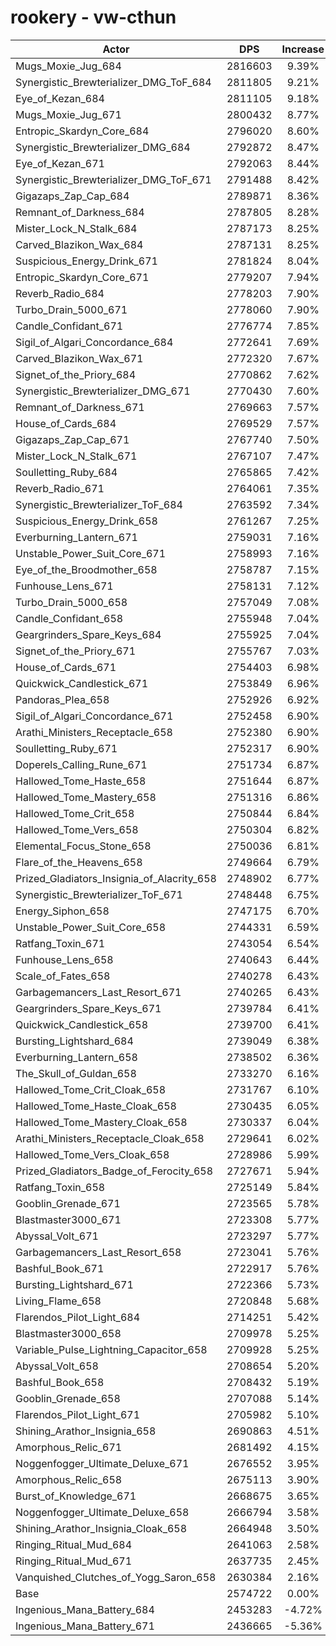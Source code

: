 # rookery - vw-cthun
| Actor | DPS | Increase |
|---|:---:|:---:|
|Mugs_Moxie_Jug_684|2816603|9.39%|
|Synergistic_Brewterializer_DMG_ToF_684|2811805|9.21%|
|Eye_of_Kezan_684|2811105|9.18%|
|Mugs_Moxie_Jug_671|2800432|8.77%|
|Entropic_Skardyn_Core_684|2796020|8.60%|
|Synergistic_Brewterializer_DMG_684|2792872|8.47%|
|Eye_of_Kezan_671|2792063|8.44%|
|Synergistic_Brewterializer_DMG_ToF_671|2791488|8.42%|
|Gigazaps_Zap_Cap_684|2789871|8.36%|
|Remnant_of_Darkness_684|2787805|8.28%|
|Mister_Lock_N_Stalk_684|2787173|8.25%|
|Carved_Blazikon_Wax_684|2787131|8.25%|
|Suspicious_Energy_Drink_671|2781824|8.04%|
|Entropic_Skardyn_Core_671|2779207|7.94%|
|Reverb_Radio_684|2778203|7.90%|
|Turbo_Drain_5000_671|2778060|7.90%|
|Candle_Confidant_671|2776774|7.85%|
|Sigil_of_Algari_Concordance_684|2772641|7.69%|
|Carved_Blazikon_Wax_671|2772320|7.67%|
|Signet_of_the_Priory_684|2770862|7.62%|
|Synergistic_Brewterializer_DMG_671|2770430|7.60%|
|Remnant_of_Darkness_671|2769663|7.57%|
|House_of_Cards_684|2769529|7.57%|
|Gigazaps_Zap_Cap_671|2767740|7.50%|
|Mister_Lock_N_Stalk_671|2767107|7.47%|
|Soulletting_Ruby_684|2765865|7.42%|
|Reverb_Radio_671|2764061|7.35%|
|Synergistic_Brewterializer_ToF_684|2763592|7.34%|
|Suspicious_Energy_Drink_658|2761267|7.25%|
|Everburning_Lantern_671|2759031|7.16%|
|Unstable_Power_Suit_Core_671|2758993|7.16%|
|Eye_of_the_Broodmother_658|2758787|7.15%|
|Funhouse_Lens_671|2758131|7.12%|
|Turbo_Drain_5000_658|2757049|7.08%|
|Candle_Confidant_658|2755948|7.04%|
|Geargrinders_Spare_Keys_684|2755925|7.04%|
|Signet_of_the_Priory_671|2755767|7.03%|
|House_of_Cards_671|2754403|6.98%|
|Quickwick_Candlestick_671|2753849|6.96%|
|Pandoras_Plea_658|2752926|6.92%|
|Sigil_of_Algari_Concordance_671|2752458|6.90%|
|Arathi_Ministers_Receptacle_658|2752380|6.90%|
|Soulletting_Ruby_671|2752317|6.90%|
|Doperels_Calling_Rune_671|2751734|6.87%|
|Hallowed_Tome_Haste_658|2751644|6.87%|
|Hallowed_Tome_Mastery_658|2751316|6.86%|
|Hallowed_Tome_Crit_658|2750844|6.84%|
|Hallowed_Tome_Vers_658|2750304|6.82%|
|Elemental_Focus_Stone_658|2750036|6.81%|
|Flare_of_the_Heavens_658|2749664|6.79%|
|Prized_Gladiators_Insignia_of_Alacrity_658|2748902|6.77%|
|Synergistic_Brewterializer_ToF_671|2748448|6.75%|
|Energy_Siphon_658|2747175|6.70%|
|Unstable_Power_Suit_Core_658|2744331|6.59%|
|Ratfang_Toxin_671|2743054|6.54%|
|Funhouse_Lens_658|2740643|6.44%|
|Scale_of_Fates_658|2740278|6.43%|
|Garbagemancers_Last_Resort_671|2740265|6.43%|
|Geargrinders_Spare_Keys_671|2739784|6.41%|
|Quickwick_Candlestick_658|2739700|6.41%|
|Bursting_Lightshard_684|2739049|6.38%|
|Everburning_Lantern_658|2738502|6.36%|
|The_Skull_of_Guldan_658|2733270|6.16%|
|Hallowed_Tome_Crit_Cloak_658|2731767|6.10%|
|Hallowed_Tome_Haste_Cloak_658|2730435|6.05%|
|Hallowed_Tome_Mastery_Cloak_658|2730337|6.04%|
|Arathi_Ministers_Receptacle_Cloak_658|2729641|6.02%|
|Hallowed_Tome_Vers_Cloak_658|2728986|5.99%|
|Prized_Gladiators_Badge_of_Ferocity_658|2727671|5.94%|
|Ratfang_Toxin_658|2725149|5.84%|
|Gooblin_Grenade_671|2723565|5.78%|
|Blastmaster3000_671|2723308|5.77%|
|Abyssal_Volt_671|2723297|5.77%|
|Garbagemancers_Last_Resort_658|2723041|5.76%|
|Bashful_Book_671|2722917|5.76%|
|Bursting_Lightshard_671|2722366|5.73%|
|Living_Flame_658|2720848|5.68%|
|Flarendos_Pilot_Light_684|2714251|5.42%|
|Blastmaster3000_658|2709978|5.25%|
|Variable_Pulse_Lightning_Capacitor_658|2709928|5.25%|
|Abyssal_Volt_658|2708654|5.20%|
|Bashful_Book_658|2708432|5.19%|
|Gooblin_Grenade_658|2707088|5.14%|
|Flarendos_Pilot_Light_671|2705982|5.10%|
|Shining_Arathor_Insignia_658|2690863|4.51%|
|Amorphous_Relic_671|2681492|4.15%|
|Noggenfogger_Ultimate_Deluxe_671|2676552|3.95%|
|Amorphous_Relic_658|2675113|3.90%|
|Burst_of_Knowledge_671|2668675|3.65%|
|Noggenfogger_Ultimate_Deluxe_658|2666794|3.58%|
|Shining_Arathor_Insignia_Cloak_658|2664948|3.50%|
|Ringing_Ritual_Mud_684|2641063|2.58%|
|Ringing_Ritual_Mud_671|2637735|2.45%|
|Vanquished_Clutches_of_Yogg_Saron_658|2630384|2.16%|
|Base|2574722|0.00%|
|Ingenious_Mana_Battery_684|2453283|-4.72%|
|Ingenious_Mana_Battery_671|2436665|-5.36%|
